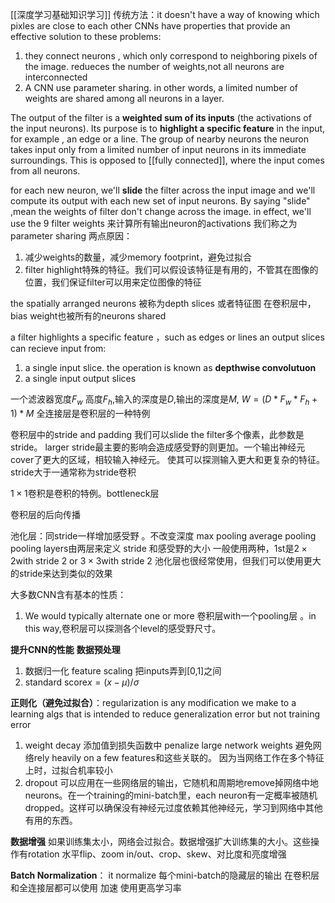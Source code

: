 [[深度学习基础知识学习]]
传统方法：it doesn't have a way of knowing which pixles are close to each other
CNNs  have properties that provide an effective solution to these problems:
1. they connect neurons , which only correspond to neighboring pixels of the image. redueces  the number of weights,not all neurons are interconnected
2. A CNN use parameter sharing. in other words, a limited number of weights are shared among all neurons in a layer.

The output  of the filter  is a **weighted sum of its inputs** (the activations of the input neurons). Its purpose is to **highlight a specific feature** in the input, for example , an edge or a line. The group of nearby neurons
the neuron takes input only from a limited number of input neurons in its immediate surroundings. This is opposed to [[fully connected]], where the input comes from all neurons.

for each new neuron, we'll **slide** the filter across  the input image and we'll compute its output with each new set of input neurons.
By saying "slide" ,mean the weights of filter don't change  across the image. 
in effect, we'll use the 9 filter weights 来计算所有输出neuron的activations 我们称之为 parameter sharing
两点原因：
1. 减少weights的数量，减少memory footprint，避免过拟合
2. filter highlight特殊的特征。我们可以假设该特征是有用的，不管其在图像的位置，我们保证filter可以用来定位图像的特征

the spatially arranged neurons 被称为depth slices 或者特征图
在卷积层中，bias weight也被所有的neurons shared

a filter highlights a specific feature ，such as edges or lines 
an output slices can recieve input from:
1. a single input slice. the operation is known as **depthwise convolutuon**
2. a single input output slices

一个滤波器宽度$F_w$ 高度$F_h$,输入的深度是$D$,输出的深度是$M$,
$W=(D*F_w*F_h+1)*M$
全连接层是卷积层的一种特例

卷积层中的stride and padding
我们可以slide the filter多个像素，此参数是stride。
larger stride最主要的影响会造成感受野的则更加。一个输出神经元cover了更大的区域，相较输入神经元。 使其可以探测输入更大和更复杂的特征。
stride大于一通常称为stride卷积

$1\times 1$卷积是卷积的特例。bottleneck层

卷积层的后向传播

池化层：同stride一样增加感受野 。不改变深度
max pooling
average pooling
pooling layers由两层来定义 stride 和感受野的大小
一般使用两种，1st是$2\times 2$with stride 2 or $3\times 3$with stride 2
池化层也很经常使用，但我们可以使用更大的stride来达到类似的效果

大多数CNN含有基本的性质：
1. We would typically alternate one or more 卷积层with一个pooling层 。in this way,卷积层可以探测各个level的感受野尺寸。

**提升CNN的性能**
**数据预处理**
1. 数据归一化 feature scaling 把inputs弄到[0,1]之间
2. standard score$x=(x-\mu)/\sigma$

**正则化（避免过拟合）**：regularization is any modification we make to a learning algs that is intended to reduce generalization error but not training error
1. weight decay  添加值到损失函数中 penalize  large network weights 避免网络rely heavily on a few features和这些关联的。 因为当网络工作在多个特征上时，过拟合机率较小
2.  dropout 可以应用在一些网络层的输出，它随机和周期地remove掉网络中地neurons。在一个training的mini-batch里，each neuron有一定概率被随机dropped。这样可以确保没有神经元过度依赖其他神经元，学习到网络中其他有用的东西。

**数据增强**
如果训练集太小，网络会过拟合。数据增强扩大训练集的大小。这些操作有rotation 水平flip、zoom in/out、crop、skew、对比度和亮度增强

**Batch Normalization**： it normalize 每个mini-batch的隐藏层的输出 在卷积层和全连接层都可以使用 加速 使用更高学习率

